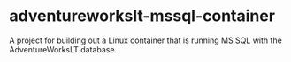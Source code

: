 # adventureworkslt-mssql-container
A project for building out a Linux container that is running MS SQL with the AdventureWorksLT database.
